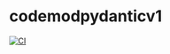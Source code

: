 # codemodpydanticv1

[![CI](https://github.com/Peter554/codemodpydanticv1/actions/workflows/ci.yml/badge.svg)](https://github.com/Peter554/codemodpydanticv1/actions/workflows/ci.yml)
